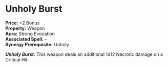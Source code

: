 # Unholy Burst

**Price:** +2 Bonus  
**Property:** Weapon  
**Aura:** Strong Evocation  
**Associated Spell:** -  
**Synergy Prerequisite:** Unholy

***Unholy Burst.*** This weapon deals an additional 1d12 Necrotic damage on a Critical Hit.